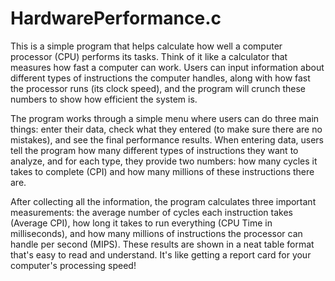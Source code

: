 # HardwarePerformance.c

This is a simple program that helps calculate how well a computer processor (CPU) performs its tasks. Think of it like a calculator that measures how fast a computer can work. Users can input information about different types of instructions the computer handles, along with how fast the processor runs (its clock speed), and the program will crunch these numbers to show how efficient the system is.

The program works through a simple menu where users can do three main things: enter their data, check what they entered (to make sure there are no mistakes), and see the final performance results. When entering data, users tell the program how many different types of instructions they want to analyze, and for each type, they provide two numbers: how many cycles it takes to complete (CPI) and how many millions of these instructions there are.

After collecting all the information, the program calculates three important measurements: the average number of cycles each instruction takes (Average CPI), how long it takes to run everything (CPU Time in milliseconds), and how many millions of instructions the processor can handle per second (MIPS). These results are shown in a neat table format that's easy to read and understand. It's like getting a report card for your computer's processing speed!
